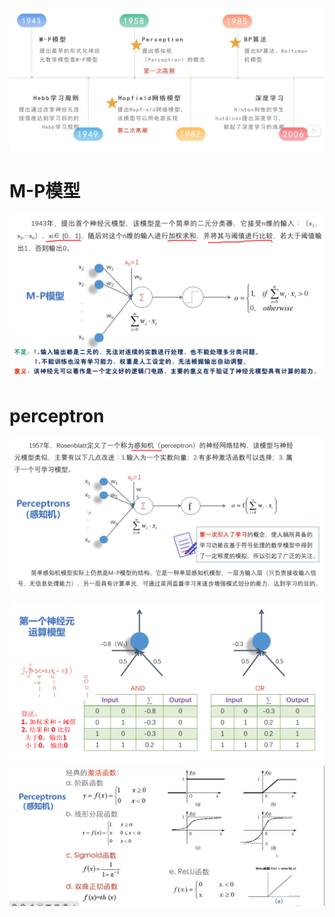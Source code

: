 ![](../photo/Pasted%20image%2020240511181900.png)
# M-P模型
![](../photo/Pasted%20image%2020240511182020.png)

# perceptron
![](../photo/Pasted%20image%2020240511182151.png)

![](../photo/Pasted%20image%2020240511182717.png)
![](../photo/Pasted%20image%2020240511191008.png)
